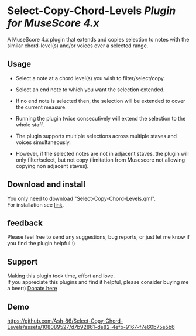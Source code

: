 # Select-Copy-Chord-Levels *Plugin for MuseScore 4.x*
 A MuseScore 4.x plugin that extends and copies selection to notes with the similar chord-level(s) and/or voices over a selected range.  

 ## Usage
 - Select a note at a chord level(s) you wish to filter/select/copy.

 - Select an end note to which you want the selection extended.
 
 - If no end note is selected then, the selection will be extended to cover the current measure. 

 - Running the plugin twice consecutively will extend the selection to the whole staff.

 - The plugin supports multiple selections across multiple staves and voices simultaneously. 

 - However, if the selected notes are not in adjacent staves, the plugin will only filter/select, but not copy (limitation from Musescore not allowing copying non adjacent staves).

 ## Download and install
 You only need to download "Select-Copy-Chord-Levels.qml".  
 For installation see [link](https://musescore.org/en/handbook/3/plugins#installation).

 ## feedback
 Please feel free to send any suggestions, bug reports, or just let me know if you find the plugin helpful  :)

 ## Support 
 Making this plugin took time, effort and love.   
 If you appreciate this plugins and find it helpful, please consider buying me a beer:) 
 [Donate here](https://www.paypal.com/donate/?hosted_button_id=BH676KMHGVHC8)


 ## Demo
 https://github.com/Ash-86/Select-Copy-Chord-Levels/assets/108089527/d7b92861-de82-4efb-9167-f7e60b75e5b6


